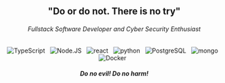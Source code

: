 <h2 align="center"><strong>"Do or do not. There is no try"</strong></h2>

<h6 align="center">Fullstack Software Developer and Cyber Security Enthusiast</h6>

<p align="center">
	<img src="https://img.shields.io/badge/TypeScript-3178C6?style=for-the-badge&logo=TypeScript&logoColor=white" alt="TypeScript" />&nbsp;&nbsp;
	<img src="https://img.shields.io/badge/Node.JS-339933?style=for-the-badge&logo=Node.JS&logoColor=white" alt="Node.JS" />&nbsp;&nbsp;
	<img src="https://img.shields.io/badge/React-61DAFB?style=for-the-badge&logo=React&logoColor=black" alt="react" />&nbsp;&nbsp;
	<img src="https://img.shields.io/badge/Python-3776AB?style=for-the-badge&logo=Python&logoColor=white" alt="python" />&nbsp;&nbsp;
	<img src="https://img.shields.io/badge/PostgreSQL-4169E1?style=for-the-badge&logo=PostgreSQL&logoColor=white" alt="PostgreSQL" />&nbsp;&nbsp;
	<img src="https://img.shields.io/badge/MongoDB-47A248?style=for-the-badge&logo=MongoDB&logoColor=white" alt="mongo" />&nbsp;&nbsp;
	<img src="https://img.shields.io/badge/Docker-2496ED?style=for-the-badge&logo=Docker&logoColor=white" alt="Docker" />&nbsp;&nbsp;	
</p>	
<h5 align="center"><i>Do no evil! Do no harm!</i><h5/>	

<!-- ea6161,ffc64d,fffc4d,52fa5a -->
<!-- background-image: linear-gradient(to left, #020f1f, #03101e, #04111e, #05121d, #07131c); -->
